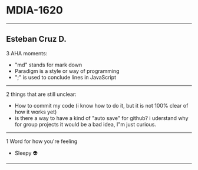 # MDIA-1620


------------
 Esteban Cruz D.
---
 3 AHA moments:
 - "md" stands for mark down
 - Paradigm is a style or way of programming
 - ";" is used to conclude lines in JavaScript
  ---  
 2 things that are still unclear:

 
-  How to commit my code (i know how to do it, but it is not 100% clear of how it works yet)
-  is there a way to have a kind of "auto save" for github? i uderstand why for group projects it would be a bad idea, I"m just curious.
  ---

 1 Word for how you're feeling
 
- Sleepy 👽

---


